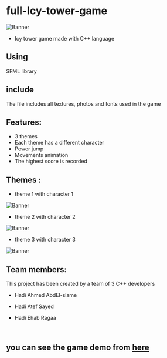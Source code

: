 # full-Icy-tower-game
![Banner](https://github.com/HadyAhmed00/full-Icy-tower-game/blob/master/readme/0.png)

* Icy tower game made with C++ language 
## Using
SFML library
## include
The file includes all textures, photos and fonts used in the game 

## Features:
* 3 themes
* Each theme has a different character
* Power jump
* Movements animation 
* The highest score is recorded

## Themes :
 * theme 1 with character 1
 
![Banner](https://github.com/HadyAhmed00/full-Icy-tower-game/blob/master/readme/1.png)
* theme 2 with character 2

 ![Banner](https://github.com/HadyAhmed00/full-Icy-tower-game/blob/master/readme/2.png)
* theme 3 with character 3

 ![Banner](https://github.com/HadyAhmed00/full-Icy-tower-game/blob/master/readme/3.png)

## Team members:
 This project has been created by a team of 3 C++ developers 
* Hadi Ahmed AbdEl-slame

* Hadi Atef Sayed

* Hadi Ehab Ragaa


<br>

## you can see the game demo from [here](https://www.facebook.com/events/351921035768252/?post_id=355354392091583&view=permalink)

<br>
